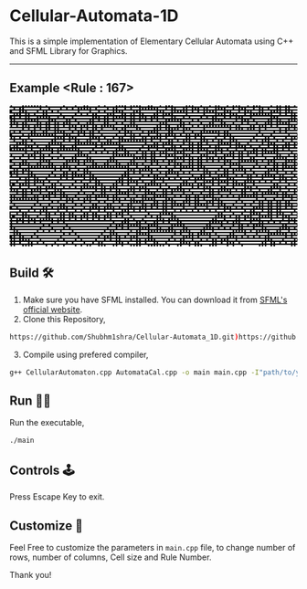# Cellular-Automata-1D

This is a simple implementation of Elementary Cellular Automata using C++ and SFML Library for Graphics.

- - - -

## Example <Rule : 167>
![Project Logo](example/eg-1.png)

## Build 🛠️
1. Make sure you have SFML installed. You can download it from [SFML's official website](https://www.sfml-dev.org/).
2. Clone this Repository,
``` bash
https://github.com/Shubhm1shra/Cellular-Automata_1D.git)https://github.com/Shubhm1shra/Cellular-Automata-1D.git
```
3. Compile using prefered compiler,
``` bash
g++ CellularAutomaton.cpp AutomataCal.cpp -o main main.cpp -I"path/to/your/SFML/include" -L"path/to/your/SFML/libs" -lsfml-graphics -lsfml-window -lsfml-system
```

## Run 🏃‍♂️
Run the executable,
``` bash
./main
```

## Controls 🕹️
Press Escape Key to exit.

## Customize 🧩
Feel Free to customize the parameters in `main.cpp` file, to change number of rows, number of columns, Cell size and Rule Number.

Thank you!
